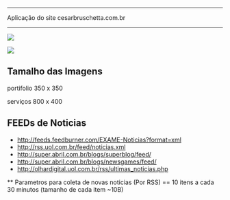 
********************
Aplicação do site cesarbruschetta.com.br
********************

[![](https://images.microbadger.com/badges/image/cesarbruschetta/django-cesarbruschetta.svg)](https://microbadger.com/images/cesarbruschetta/django-cesarbruschetta "Get your own image badge on microbadger.com")

[![](https://images.microbadger.com/badges/version/cesarbruschetta/django-cesarbruschetta.svg)](https://microbadger.com/images/cesarbruschetta/django-cesarbruschetta "Get your own version badge on microbadger.com")

Tamalho das Imagens
-----------------------

portifolio
350 x 350

serviços
800 x 400


FEEDs de Noticias
------------------------

- http://feeds.feedburner.com/EXAME-Noticias?format=xml
- http://rss.uol.com.br/feed/noticias.xml
- http://super.abril.com.br/blogs/superblog/feed/
- http://super.abril.com.br/blogs/newsgames/feed/
- http://olhardigital.uol.com.br/rss/ultimas_noticias.php

** Parametros para coleta de novas noticias (Por RSS)
== 10 itens a cada 30 minutos (tamanho de cada item ~10B)

